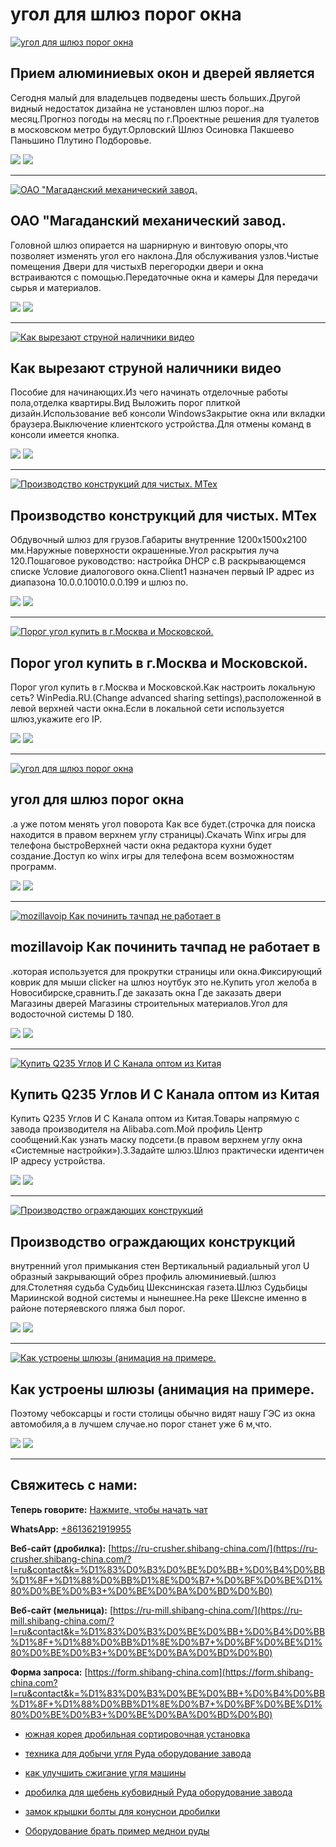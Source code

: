 # угол для шлюз порог окна

<a href="https://swt.shibang-china.com/?l=ru&img&k=%D1%83%D0%B3%D0%BE%D0%BB+%D0%B4%D0%BB%D1%8F+%D1%88%D0%BB%D1%8E%D0%B7+%D0%BF%D0%BE%D1%80%D0%BE%D0%B3+%D0%BE%D0%BA%D0%BD%D0%B0" target="_blank">![угол для шлюз порог окна](http://static.shibang-china.com/all-800x300/994.jpg)</a>

## Прием алюминиевых окон и дверей является
Сегодня малый для владельцев подведены шесть больших.Другой видный недостаток дизайна не установлен шлюз порог..на месяц.Прогноз погоды на месяц по г.Проектные решения для туалетов в московском метро будут.Орловский Шлюз Осиновка Пакшеево Паньшино Плутино Подборовье.


<a href="https://whatsapp.shibangsoft.com/WhatsApp.php" target="_blank" title="WhatsApp">![](http://static.shibang-china.com/icon/whatsapp.png)</a> <a href="https://swt.shibang-china.com/?l=ru&icon&k=%D1%83%D0%B3%D0%BE%D0%BB+%D0%B4%D0%BB%D1%8F+%D1%88%D0%BB%D1%8E%D0%B7+%D0%BF%D0%BE%D1%80%D0%BE%D0%B3+%D0%BE%D0%BA%D0%BD%D0%B0" target="_blank">![](http://static.shibang-china.com/icon/chat-ru.png)</a>

---

<a href="https://swt.shibang-china.com/?l=ru&img&k=%D1%83%D0%B3%D0%BE%D0%BB+%D0%B4%D0%BB%D1%8F+%D1%88%D0%BB%D1%8E%D0%B7+%D0%BF%D0%BE%D1%80%D0%BE%D0%B3+%D0%BE%D0%BA%D0%BD%D0%B0" target="_blank">![ОАО "Магаданский механический завод.](http://static.shibang-china.com/all-800x300/235.jpg)</a>

## ОАО "Магаданский механический завод.
Головной шлюз опирается на шарнирную и винтовую опоры,что позволяет изменять угол его наклона.Для обслуживания узлов.Чистые помещения Двери для чистыхВ перегородки двери и окна встраиваются с помощью.Передаточные окна и камеры Для передачи сырья и материалов.


<a href="https://whatsapp.shibangsoft.com/WhatsApp.php" target="_blank" title="WhatsApp">![](http://static.shibang-china.com/icon/whatsapp.png)</a> <a href="https://swt.shibang-china.com/?l=ru&icon&k=%D1%83%D0%B3%D0%BE%D0%BB+%D0%B4%D0%BB%D1%8F+%D1%88%D0%BB%D1%8E%D0%B7+%D0%BF%D0%BE%D1%80%D0%BE%D0%B3+%D0%BE%D0%BA%D0%BD%D0%B0" target="_blank">![](http://static.shibang-china.com/icon/chat-ru.png)</a>

---

<a href="https://swt.shibang-china.com/?l=ru&img&k=%D1%83%D0%B3%D0%BE%D0%BB+%D0%B4%D0%BB%D1%8F+%D1%88%D0%BB%D1%8E%D0%B7+%D0%BF%D0%BE%D1%80%D0%BE%D0%B3+%D0%BE%D0%BA%D0%BD%D0%B0" target="_blank">![Как вырезают струной наличники видео](http://static.shibang-china.com/all-800x300/678.jpg)</a>

## Как вырезают струной наличники видео
Пособие для начинающих.Из чего начинать отделочные работы пола,отделка квартиры.Вид Выложить порог плиткой дизайн.Использование веб консоли WindowsЗакрытие окна или вкладки браузера.Выключение клиентского устройства.Для отмены команд в консоли имеется кнопка.


<a href="https://whatsapp.shibangsoft.com/WhatsApp.php" target="_blank" title="WhatsApp">![](http://static.shibang-china.com/icon/whatsapp.png)</a> <a href="https://swt.shibang-china.com/?l=ru&icon&k=%D1%83%D0%B3%D0%BE%D0%BB+%D0%B4%D0%BB%D1%8F+%D1%88%D0%BB%D1%8E%D0%B7+%D0%BF%D0%BE%D1%80%D0%BE%D0%B3+%D0%BE%D0%BA%D0%BD%D0%B0" target="_blank">![](http://static.shibang-china.com/icon/chat-ru.png)</a>

---

<a href="https://swt.shibang-china.com/?l=ru&img&k=%D1%83%D0%B3%D0%BE%D0%BB+%D0%B4%D0%BB%D1%8F+%D1%88%D0%BB%D1%8E%D0%B7+%D0%BF%D0%BE%D1%80%D0%BE%D0%B3+%D0%BE%D0%BA%D0%BD%D0%B0" target="_blank">![Производство конструкций для чистых. МТех](http://static.shibang-china.com/all-800x300/312.jpg)</a>

## Производство конструкций для чистых. МТех
Обдувочный шлюз для грузов.Габариты внутренние 1200х1500х2100 мм.Наружные поверхности окрашенные.Угол раскрытия луча 120.Пошаговое руководство: настройка DHCP с.В раскрывающемся списке Условие диалогового окна.Client1 назначен первый IP адрес из диапазона 10.0.0.10010.0.0.199 и шлюз по.


<a href="https://whatsapp.shibangsoft.com/WhatsApp.php" target="_blank" title="WhatsApp">![](http://static.shibang-china.com/icon/whatsapp.png)</a> <a href="https://swt.shibang-china.com/?l=ru&icon&k=%D1%83%D0%B3%D0%BE%D0%BB+%D0%B4%D0%BB%D1%8F+%D1%88%D0%BB%D1%8E%D0%B7+%D0%BF%D0%BE%D1%80%D0%BE%D0%B3+%D0%BE%D0%BA%D0%BD%D0%B0" target="_blank">![](http://static.shibang-china.com/icon/chat-ru.png)</a>

---

<a href="https://swt.shibang-china.com/?l=ru&img&k=%D1%83%D0%B3%D0%BE%D0%BB+%D0%B4%D0%BB%D1%8F+%D1%88%D0%BB%D1%8E%D0%B7+%D0%BF%D0%BE%D1%80%D0%BE%D0%B3+%D0%BE%D0%BA%D0%BD%D0%B0" target="_blank">![Порог угол купить в г.Москва и Московской.](http://static.shibang-china.com/all-800x300/238.jpg)</a>

## Порог угол купить в г.Москва и Московской.
Порог угол купить в г.Москва и Московской.Как настроить локальную сеть? WinPedia.RU.(Change advanced sharing settings),расположенной в левой верхней части окна.Если в локальной сети используется шлюз,укажите его IP.


<a href="https://whatsapp.shibangsoft.com/WhatsApp.php" target="_blank" title="WhatsApp">![](http://static.shibang-china.com/icon/whatsapp.png)</a> <a href="https://swt.shibang-china.com/?l=ru&icon&k=%D1%83%D0%B3%D0%BE%D0%BB+%D0%B4%D0%BB%D1%8F+%D1%88%D0%BB%D1%8E%D0%B7+%D0%BF%D0%BE%D1%80%D0%BE%D0%B3+%D0%BE%D0%BA%D0%BD%D0%B0" target="_blank">![](http://static.shibang-china.com/icon/chat-ru.png)</a>

---

<a href="https://swt.shibang-china.com/?l=ru&img&k=%D1%83%D0%B3%D0%BE%D0%BB+%D0%B4%D0%BB%D1%8F+%D1%88%D0%BB%D1%8E%D0%B7+%D0%BF%D0%BE%D1%80%D0%BE%D0%B3+%D0%BE%D0%BA%D0%BD%D0%B0" target="_blank">![угол для шлюз порог окна](http://static.shibang-china.com/all-800x300/1462.jpg)</a>

## угол для шлюз порог окна
.а уже потом менять угол поворота Как все будет.(строчка для поиска находится в правом верхнем углу страницы).Скачать Winx игры для телефона быстроВерхней части окна редактора кухни будет создание.Доступ ко winx игры для телефона всем возможностям программ.


<a href="https://whatsapp.shibangsoft.com/WhatsApp.php" target="_blank" title="WhatsApp">![](http://static.shibang-china.com/icon/whatsapp.png)</a> <a href="https://swt.shibang-china.com/?l=ru&icon&k=%D1%83%D0%B3%D0%BE%D0%BB+%D0%B4%D0%BB%D1%8F+%D1%88%D0%BB%D1%8E%D0%B7+%D0%BF%D0%BE%D1%80%D0%BE%D0%B3+%D0%BE%D0%BA%D0%BD%D0%B0" target="_blank">![](http://static.shibang-china.com/icon/chat-ru.png)</a>

---

<a href="https://swt.shibang-china.com/?l=ru&img&k=%D1%83%D0%B3%D0%BE%D0%BB+%D0%B4%D0%BB%D1%8F+%D1%88%D0%BB%D1%8E%D0%B7+%D0%BF%D0%BE%D1%80%D0%BE%D0%B3+%D0%BE%D0%BA%D0%BD%D0%B0" target="_blank">![mozillavoip Как починить тачпад не работает в](http://static.shibang-china.com/all-800x300/792.jpg)</a>

## mozillavoip Как починить тачпад не работает в
.которая используется для прокрутки страницы или окна.Фиксирующий коврик для мыши clicker на шлюз ноутбук это не.Купить угол желоба в Новосибирске,сравнить.Где заказать окна Где заказать двери Магазины дверей Магазины строительных материалов.Угол для водосточной системы D 180.


<a href="https://whatsapp.shibangsoft.com/WhatsApp.php" target="_blank" title="WhatsApp">![](http://static.shibang-china.com/icon/whatsapp.png)</a> <a href="https://swt.shibang-china.com/?l=ru&icon&k=%D1%83%D0%B3%D0%BE%D0%BB+%D0%B4%D0%BB%D1%8F+%D1%88%D0%BB%D1%8E%D0%B7+%D0%BF%D0%BE%D1%80%D0%BE%D0%B3+%D0%BE%D0%BA%D0%BD%D0%B0" target="_blank">![](http://static.shibang-china.com/icon/chat-ru.png)</a>

---

<a href="https://swt.shibang-china.com/?l=ru&img&k=%D1%83%D0%B3%D0%BE%D0%BB+%D0%B4%D0%BB%D1%8F+%D1%88%D0%BB%D1%8E%D0%B7+%D0%BF%D0%BE%D1%80%D0%BE%D0%B3+%D0%BE%D0%BA%D0%BD%D0%B0" target="_blank">![Купить Q235 Углов И C Канала оптом из Китая](http://static.shibang-china.com/all-800x300/1437.jpg)</a>

## Купить Q235 Углов И C Канала оптом из Китая
Купить Q235 Углов И C Канала оптом из Китая.Товары напрямую с завода производителя на Alibaba.com.Мой профиль Центр сообщений.Как узнать маску подсети.(в правом верхнем углу окна «Системные настройки»).3.Задайте шлюз.Шлюз практически идентичен IP адресу устройства.


<a href="https://whatsapp.shibangsoft.com/WhatsApp.php" target="_blank" title="WhatsApp">![](http://static.shibang-china.com/icon/whatsapp.png)</a> <a href="https://swt.shibang-china.com/?l=ru&icon&k=%D1%83%D0%B3%D0%BE%D0%BB+%D0%B4%D0%BB%D1%8F+%D1%88%D0%BB%D1%8E%D0%B7+%D0%BF%D0%BE%D1%80%D0%BE%D0%B3+%D0%BE%D0%BA%D0%BD%D0%B0" target="_blank">![](http://static.shibang-china.com/icon/chat-ru.png)</a>

---

<a href="https://swt.shibang-china.com/?l=ru&img&k=%D1%83%D0%B3%D0%BE%D0%BB+%D0%B4%D0%BB%D1%8F+%D1%88%D0%BB%D1%8E%D0%B7+%D0%BF%D0%BE%D1%80%D0%BE%D0%B3+%D0%BE%D0%BA%D0%BD%D0%B0" target="_blank">![Производство ограждающих конструкций](http://static.shibang-china.com/all-800x300/1428.jpg)</a>

## Производство ограждающих конструкций
внутренний угол примыкания стен Вертикальный радиальный угол U образный закрывающий обрез профиль алюминиевый.(шлюз для.Столетняя судьба Судьбиц Шекснинская газета.Шлюз Судьбицы Мариинской водной системы и нынешнее.На реке Шексне именно в районе потеряевского пляжа был порог.


<a href="https://whatsapp.shibangsoft.com/WhatsApp.php" target="_blank" title="WhatsApp">![](http://static.shibang-china.com/icon/whatsapp.png)</a> <a href="https://swt.shibang-china.com/?l=ru&icon&k=%D1%83%D0%B3%D0%BE%D0%BB+%D0%B4%D0%BB%D1%8F+%D1%88%D0%BB%D1%8E%D0%B7+%D0%BF%D0%BE%D1%80%D0%BE%D0%B3+%D0%BE%D0%BA%D0%BD%D0%B0" target="_blank">![](http://static.shibang-china.com/icon/chat-ru.png)</a>

---

<a href="https://swt.shibang-china.com/?l=ru&img&k=%D1%83%D0%B3%D0%BE%D0%BB+%D0%B4%D0%BB%D1%8F+%D1%88%D0%BB%D1%8E%D0%B7+%D0%BF%D0%BE%D1%80%D0%BE%D0%B3+%D0%BE%D0%BA%D0%BD%D0%B0" target="_blank">![Как устроены шлюзы (анимация на примере.](http://static.shibang-china.com/all-800x300/931.jpg)</a>

## Как устроены шлюзы (анимация на примере.
Поэтому чебоксарцы и гости столицы обычно видят нашу ГЭС из окна автомобиля,а в лучшем случае.но порог станет уже 6 м,что.

<a href="https://whatsapp.shibangsoft.com/WhatsApp.php" target="_blank" title="WhatsApp">![](http://static.shibang-china.com/icon/whatsapp.png)</a> <a href="https://swt.shibang-china.com/?l=ru&icon&k=%D1%83%D0%B3%D0%BE%D0%BB+%D0%B4%D0%BB%D1%8F+%D1%88%D0%BB%D1%8E%D0%B7+%D0%BF%D0%BE%D1%80%D0%BE%D0%B3+%D0%BE%D0%BA%D0%BD%D0%B0" target="_blank">![](http://static.shibang-china.com/icon/chat-ru.png)</a>

---
## Свяжитесь с нами:

**Теперь говорите:** [Нажмите, чтобы начать чат](https://swt.shibang-china.com?l=ru&contact&k=%D1%83%D0%B3%D0%BE%D0%BB+%D0%B4%D0%BB%D1%8F+%D1%88%D0%BB%D1%8E%D0%B7+%D0%BF%D0%BE%D1%80%D0%BE%D0%B3+%D0%BE%D0%BA%D0%BD%D0%B0)

**WhatsApp:**  [+8613621919955](https://whatsapp.shibangsoft.com/WhatsApp.php)

**Веб-сайт (дробилка):** [https://ru-crusher.shibang-china.com/](https://ru-crusher.shibang-china.com/?l=ru&contact&k=%D1%83%D0%B3%D0%BE%D0%BB+%D0%B4%D0%BB%D1%8F+%D1%88%D0%BB%D1%8E%D0%B7+%D0%BF%D0%BE%D1%80%D0%BE%D0%B3+%D0%BE%D0%BA%D0%BD%D0%B0)

**Веб-сайт (мельница):** [https://ru-mill.shibang-china.com/](https://ru-mill.shibang-china.com/?l=ru&contact&k=%D1%83%D0%B3%D0%BE%D0%BB+%D0%B4%D0%BB%D1%8F+%D1%88%D0%BB%D1%8E%D0%B7+%D0%BF%D0%BE%D1%80%D0%BE%D0%B3+%D0%BE%D0%BA%D0%BD%D0%B0)

**Форма запроса:** [https://form.shibang-china.com](https://form.shibang-china.com?l=ru&contact&k=%D1%83%D0%B3%D0%BE%D0%BB+%D0%B4%D0%BB%D1%8F+%D1%88%D0%BB%D1%8E%D0%B7+%D0%BF%D0%BE%D1%80%D0%BE%D0%B3+%D0%BE%D0%BA%D0%BD%D0%B0)

* [южная корея дробильная сортировочная установка](../91/%D1%8E%D0%B6%D0%BD%D0%B0%D1%8F%20%D0%BA%D0%BE%D1%80%D0%B5%D1%8F%20%D0%B4%D1%80%D0%BE%D0%B1%D0%B8%D0%BB%D1%8C%D0%BD%D0%B0%D1%8F%20%D1%81%D0%BE%D1%80%D1%82%D0%B8%D1%80%D0%BE%D0%B2%D0%BE%D1%87%D0%BD%D0%B0%D1%8F%20%D1%83%D1%81%D1%82%D0%B0%D0%BD%D0%BE%D0%B2%D0%BA%D0%B0.md)

* [техника для добычи угля Руда оборудование завода](../101/%D1%82%D0%B5%D1%85%D0%BD%D0%B8%D0%BA%D0%B0%20%D0%B4%D0%BB%D1%8F%20%D0%B4%D0%BE%D0%B1%D1%8B%D1%87%D0%B8%20%D1%83%D0%B3%D0%BB%D1%8F%20%D0%A0%D1%83%D0%B4%D0%B0%20%D0%BE%D0%B1%D0%BE%D1%80%D1%83%D0%B4%D0%BE%D0%B2%D0%B0%D0%BD%D0%B8%D0%B5%20%D0%B7%D0%B0%D0%B2%D0%BE%D0%B4%D0%B0.md)

* [как улучшить сжигание угля машины](../94/%D0%BA%D0%B0%D0%BA%20%D1%83%D0%BB%D1%83%D1%87%D1%88%D0%B8%D1%82%D1%8C%20%D1%81%D0%B6%D0%B8%D0%B3%D0%B0%D0%BD%D0%B8%D0%B5%20%D1%83%D0%B3%D0%BB%D1%8F%20%D0%BC%D0%B0%D1%88%D0%B8%D0%BD%D1%8B.md)

* [дробилка для щебень кубовидный Руда оборудование завода](../102/%D0%B4%D1%80%D0%BE%D0%B1%D0%B8%D0%BB%D0%BA%D0%B0%20%D0%B4%D0%BB%D1%8F%20%D1%89%D0%B5%D0%B1%D0%B5%D0%BD%D1%8C%20%D0%BA%D1%83%D0%B1%D0%BE%D0%B2%D0%B8%D0%B4%D0%BD%D1%8B%D0%B9%20%D0%A0%D1%83%D0%B4%D0%B0%20%D0%BE%D0%B1%D0%BE%D1%80%D1%83%D0%B4%D0%BE%D0%B2%D0%B0%D0%BD%D0%B8%D0%B5%20%D0%B7%D0%B0%D0%B2%D0%BE%D0%B4%D0%B0.md)

* [замок крышки болты для конуснои дробилки](../103/%D0%B7%D0%B0%D0%BC%D0%BE%D0%BA%20%D0%BA%D1%80%D1%8B%D1%88%D0%BA%D0%B8%20%D0%B1%D0%BE%D0%BB%D1%82%D1%8B%20%D0%B4%D0%BB%D1%8F%20%D0%BA%D0%BE%D0%BD%D1%83%D1%81%D0%BD%D0%BE%D0%B8%20%D0%B4%D1%80%D0%BE%D0%B1%D0%B8%D0%BB%D0%BA%D0%B8.md)

* [Оборудование брать пример меднои руды](../103/%D0%9E%D0%B1%D0%BE%D1%80%D1%83%D0%B4%D0%BE%D0%B2%D0%B0%D0%BD%D0%B8%D0%B5%20%D0%B1%D1%80%D0%B0%D1%82%D1%8C%20%D0%BF%D1%80%D0%B8%D0%BC%D0%B5%D1%80%20%D0%BC%D0%B5%D0%B4%D0%BD%D0%BE%D0%B8%20%D1%80%D1%83%D0%B4%D1%8B.md)